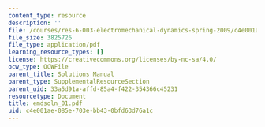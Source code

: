 ```yaml
---
content_type: resource
description: ''
file: /courses/res-6-003-electromechanical-dynamics-spring-2009/c4e001ae085e703ebb430bfd63d76a1c_emdsoln_01.pdf
file_size: 3825726
file_type: application/pdf
learning_resource_types: []
license: https://creativecommons.org/licenses/by-nc-sa/4.0/
ocw_type: OCWFile
parent_title: Solutions Manual
parent_type: SupplementalResourceSection
parent_uid: 33a5d91a-affd-85a4-f422-354366c45231
resourcetype: Document
title: emdsoln_01.pdf
uid: c4e001ae-085e-703e-bb43-0bfd63d76a1c
---
```

